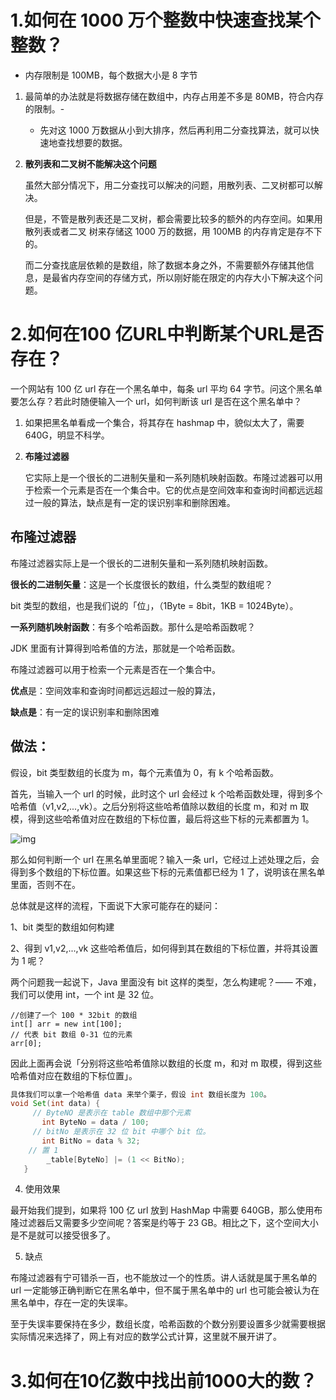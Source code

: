 # 1.如何在 1000 万个整数中快速查找某个整数？

- 内存限制是 100MB，每个数据大小是 8 字节

1. 最简单的办法就是将数据存储在数组中，内存占用差不多是 80MB，符合内存的限制。- 

   - 先对这 1000 万数据从小到大排序，然后再利用二分查找算法，就可以快速地查找想要的数据。

2. **散列表和二叉树不能解决这个问题**

   虽然大部分情况下，用二分查找可以解决的问题，用散列表、二叉树都可以解决。

   但是，不管是散列表还是二叉树，都会需要比较多的额外的内存空间。如果用散列表或者二叉 树来存储这 1000 万的数据，用 100MB 的内存肯定是存不下的。

   而二分查找底层依赖的是数组，除了数据本身之外，不需要额外存储其他信息，是最省内存空间的存储方式，所以刚好能在限定的内存大小下解决这个问题。

# 2.如何在100 亿URL中判断某个URL是否存在？

一个网站有 100 亿 url 存在一个黑名单中，每条 url 平均 64 字节。问这个黑名单要怎么存？若此时随便输入一个 url，如何判断该 url 是否在这个黑名单中？ 

1. 如果把黑名单看成一个集合，将其存在 hashmap 中，貌似太大了，需要 640G，明显不科学。 

2. **布隆过滤器**

   它实际上是一个很长的二进制矢量和一系列随机映射函数。布隆过滤器可以用于检索一个元素是否在一个集合中。它的优点是空间效率和查询时间都远远超过一般的算法，缺点是有一定的误识别率和删除困难。 

##  **布隆过滤器**

布隆过滤器实际上是一个很长的二进制矢量和一系列随机映射函数。

**很长的二进制矢量**：这是一个长度很长的数组，什么类型的数组呢？

bit 类型的数组，也是我们说的「位」，（1Byte = 8bit，1KB = 1024Byte）。

**一系列随机映射函数**：有多个哈希函数。那什么是哈希函数呢？

JDK 里面有计算得到哈希值的方法，那就是一个哈希函数。

布隆过滤器可以用于检索一个元素是否在一个集合中。

**优点**是：空间效率和查询时间都远远超过一般的算法，

**缺点是**：有一定的误识别率和删除困难

## 做法：

假设，bit 类型数组的长度为 m，每个元素值为 0，有 k 个哈希函数。

首先，当输入一个 url 的时候，此时这个 url 会经过 k 个哈希函数处理，得到多个哈希值（v1,v2,...,vk）。之后分别将这些哈希值除以数组的长度 m，和对 m 取模，得到这些哈希值对应在数组的下标位置，最后将这些下标的元素都置为 1。

![img](C:/Users/PennyLiu/AppData/Local/YNote/data/liurqbupt@163.com/c90090f9c35840938e8b8e49e735e88e/54e89ebc962e4839bca5225723d4f01e.jpeg)

那么如何判断一个 url 在黑名单里面呢？输入一条 url，它经过上述处理之后，会得到多个数组的下标位置。如果这些下标的元素值都已经为 1 了，说明该在黑名单里面，否则不在。

总体就是这样的流程，下面说下大家可能存在的疑问：

1、bit 类型的数组如何构建

2、得到 v1,v2,...,vk 这些哈希值后，如何得到其在数组的下标位置，并将其设置为 1 呢？

两个问题我一起说下，Java 里面没有 bit 这样的类型，怎么构建呢？—— 不难，我们可以使用 int，一个 int 是 32 位。

```
//创建了一个 100 * 32bit 的数组
int[] arr = new int[100]; 
// 代表 bit 数组 0-31 位的元素
arr[0];
```

因此上面再会说「分别将这些哈希值除以数组的长度 m，和对 m 取模，得到这些哈希值对应在数组的下标位置」。

```java
具体我们可以拿一个哈希值 data 来举个栗子，假设 int 数组长度为 100。
void Set(int data) {
     // ByteNO 是表示在 table 数组中那个元素
       int ByteNo = data / 100;
     // bitNo 是表示在 32 位 bit 中哪个 bit 位。
	   int BitNo = data % 32;
	// 置 1
	    _table[ByteNo] |= (1 << BitNo); 
   }
```

4. 使用效果

最开始我们提到，如果将 100 亿 url 放到 HashMap 中需要 640GB，那么使用布隆过滤器后又需要多少空间呢？答案是约等于 23 GB。相比之下，这个空间大小是不是就可以接受很多了。

5. 缺点

布隆过滤器有宁可错杀一百，也不能放过一个的性质。讲人话就是属于黑名单的 url 一定能够正确判断它在黑名单中，但不属于黑名单中的 url 也可能会被认为在黑名单中，存在一定的失误率。

至于失误率要保持在多少，数组长度，哈希函数的个数分别要设置多少就需要根据实际情况来选择了，网上有对应的数学公式计算，这里就不展开讲了。

# 3.如何在10亿数中找出前1000大的数？

